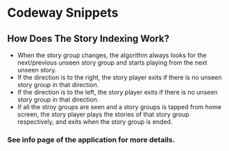 # Codeway Snippets

## How Does The Story Indexing Work?
* When the story group changes, the algorithm always looks for the next/previous unseen story group and starts playing from the next unseen story.
* If the direction is to the right, the story player exits if there is no unseen story group in that direction.
* If the direction is to the left, the story player exits if there is no unseen story group in that direction.
* If all the stroy groups are seen and a story groups is tapped from home screen, the story player plays the stories of that story group respectively, and exits when the story group is ended.
### See info page of the application for more details.
